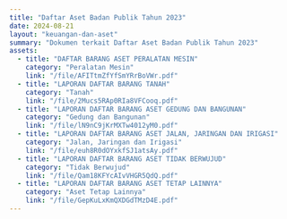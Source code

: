 ```yaml
---
title: "Daftar Aset Badan Publik Tahun 2023"
date: 2024-08-21
layout: "keuangan-dan-aset"
summary: "Dokumen terkait Daftar Aset Badan Publik Tahun 2023"
assets:
  - title: "DAFTAR BARANG ASET PERALATAN MESIN"
    category: "Peralatan Mesin"
    link: "/file/AFITtmZfYfSmYRrBoVWr.pdf"
  - title: "LAPORAN DAFTAR BARANG TANAH"
    category: "Tanah"
    link: "/file/2Mucs5RAp0RIa8VFCooq.pdf"
  - title: "LAPORAN DAFTAR BARANG ASET GEDUNG DAN BANGUNAN"
    category: "Gedung dan Bangunan"
    link: "/file/lN9nC9jKrMXTw4012yM0.pdf"
  - title: "LAPORAN DAFTAR BARANG ASET JALAN, JARINGAN DAN IRIGASI"
    category: "Jalan, Jaringan dan Irigasi"
    link: "/file/euh8R0dOYxkfSJ1atsAy.pdf"
  - title: "LAPORAN DAFTAR BARANG ASET TIDAK BERWUJUD"
    category: "Tidak Berwujud"
    link: "/file/Qam18KFYcAIvVHGR5QdQ.pdf"
  - title: "LAPORAN DAFTAR BARANG ASET TETAP LAINNYA"
    category: "Aset Tetap Lainnya"
    link: "/file/GepKuLxKmQXDGdTMzD4E.pdf"
---
```

